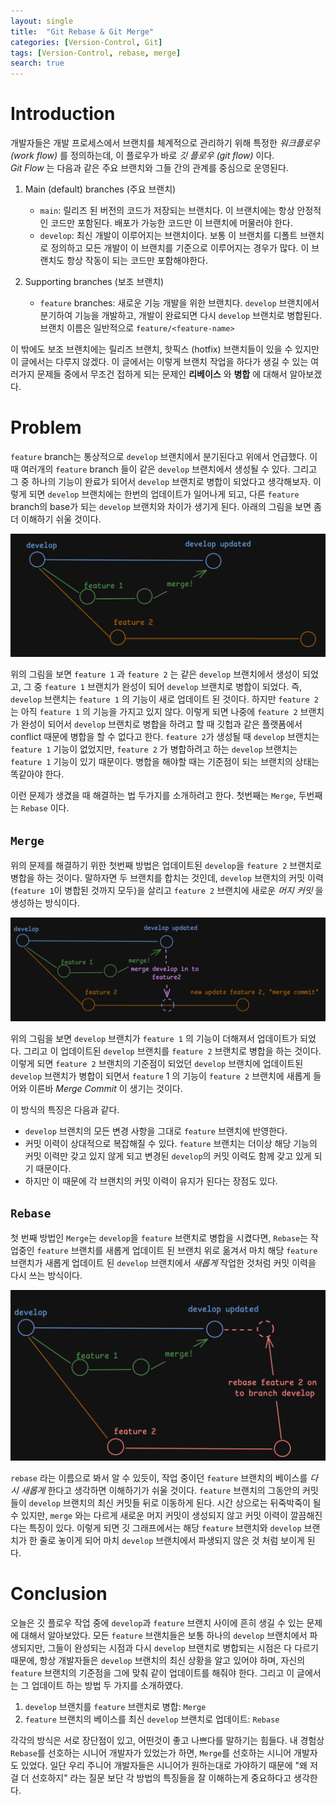 ```yaml
---
layout: single
title:  "Git Rebase & Git Merge"
categories: [Version-Control, Git]
tags: [Version-Control, rebase, merge]
search: true
---
```


# Introduction
개발자들은 개발 프로세스에서 브랜치를 체계적으로 관리하기 위해 특정한 *워크플로우 (work flow)* 를 정의하는데, 이 플로우가 바로 *깃 플로우 (git flow)* 이다.  
*Git Flow* 는 다음과 같은 주요 브랜치와 그들 간의 관계를 중심으로 운영된다.
1. Main (default) branches (주요 브랜치)
   - `main`: 릴리즈 된 버전의 코드가 저장되는 브랜치다. 이 브랜치에는 항상 안정적인 코드만 포함된다. 배포가 가능한 코드만 이 브랜치에 머물러야 한다.
   - `develop`: 최신 개발이 이루어지는 브랜치이다. 보통 이 브랜치를 디폴트 브랜치로 정의하고 모든 개발이 이 브랜치를 기준으로 이루어지는 경우가 많다. 이 브랜치도 항상 작동이 되는 코드만 포함해야한다.

2. Supporting branches (보조 브랜치)
   - `feature` branches: 새로운 기능 개발을 위한 브랜치다. `develop` 브랜치에서 분기하여 기능을 개발하고, 개발이 완료되면 다시 `develop` 브랜치로 병합된다. 브랜치 이름은 일반적으로 `feature/<feature-name>`

이 밖에도 보조 브랜치에는 릴리즈 브랜치, 핫픽스 (hotfix) 브랜치들이 있을 수 있지만 이 글에서는 다루지 않겠다. 이 글에서는 이렇게 브랜치 작업을 하다가 생길 수 있는 여러가지 문제들 중에서 무조건 접하게 되는 문제인 **리베이스** 와 **병합** 에 대해서 알아보겠다.

# Problem
`feature` branch는 통상적으로 `develop` 브랜치에서 분기된다고 위에서 언급했다. 이때 여러개의 `feature` branch 들이 같은 `develop` 브랜치에서 생성될 수 있다. 그리고 그 중 하나의 기능이 완료가 되어서 `develop` 브랜치로 병합이 되었다고 생각해보자. 이렇게 되면 `develop` 브랜치에는 한번의 업데이트가 일어나게 되고, 다른 `feature` branch의 base가 되는 `develop` 브랜치와 차이가 생기게 된다. 아래의 그림을 보면 좀 더 이해하기 쉬울 것이다.

<img src="../images/2024-08-31/git1.png" alt="git1" style="zoom:50%;" />

위의 그림을 보면 `feature 1` 과 `feature 2` 는 같은 `develop` 브랜치에서 생성이 되었고, 그 중 `feature 1` 브랜치가 완성이 되어 `develop` 브랜치로 병합이 되었다. 즉, `develop` 브랜치는 `feature 1` 의 기능이 새로 업데이트 된 것이다. 하지만 `feature 2` 는 아직 `feature 1` 의 기능을 가지고 있지 않다. 이렇게 되면 나중에 `feature 2` 브랜치가 완성이 되어서 `develop` 브랜치로 병합을 하려고 할 때 깃헙과 같은 플랫폼에서 conflict 때문에 병합을 할 수 없다고 한다. `feature 2`가 생성될 때 `develop` 브랜치는 `feature 1` 기능이 없었지만, `feature 2` 가 병합하려고 하는 `develop` 브랜치는 `feature 1` 기능이 있기 때문이다. 병합을 해야할 때는 기준점이 되는 브랜치의 상태는 똑같아야 한다.

이런 문제가 생겼을 때 해결하는 법 두가지를 소개하려고 한다. 첫번째는 `Merge`, 두번째는 `Rebase` 이다.

## `Merge`
위의 문제를 해결하기 위한 첫번째 방법은 업데이트된 `develop`을 `feature 2` 브랜치로 병합을 하는 것이다. 말하자면 두 브랜치를 합치는 것인데, `develop` 브랜치의 커밋 이력 (`feature 1`이 병합된 것까지 모두)을 살리고 `feature 2` 브랜치에 새로운 *머지 커밋* 을 생성하는 방식이다.

<img src="../images/2024-08-31/merge.png" alt="merge" style="zoom:50%;" />

위의 그림을 보면 `develop` 브랜치가 `feature 1` 의 기능이 더해져서 업데이트가 되었다. 그리고 이 업데이트된 `develop` 브랜치를 `feature 2` 브랜치로 병합을 하는 것이다. 이렇게 되면 `feature 2` 브랜치의 기준점이 되었던 `develop` 브랜치에 업데이트된 `develop` 브랜치가 병합이 되면서 `feature` 1 의 기능이 `feature 2` 브랜치에 새롭게 들어와 이른바 *Merge Commit* 이 생기는 것이다.

이 방식의 특징은 다음과 같다.
- `develop` 브랜치의 모든 변경 사항을 그대로 `feature` 브랜치에 반영한다.
- 커밋 이력이 상대적으로 복잡해질 수 있다. `feature` 브랜치는 더이상 해당 기능의 커밋 이력만 갖고 있지 않게 되고 변경된 `develop`의 커밋 이력도 함께 갖고 있게 되기 때문이다.
- 하지만 이 때문에 각 브랜치의 커밋 이력이 유지가 된다는 장점도 있다.

## `Rebase`
첫 번째 방법인 `Merge`는 `develop`을 `feature` 브랜치로 병합을 시켰다면, `Rebase`는 작업중인 `feature` 브랜치를 새롭게 업데이트 된 브랜치 위로 옮겨서 마치 해당 `feature` 브랜치가 새롭게 업데이트 된 `develop` 브랜치에서 *새롭게* 작업한 것처럼 커밋 이력을 다시 쓰는 방식이다.

<img src="../images/2024-08-31/rebase.png" alt="rebase" style="zoom:50%;" />

`rebase` 라는 이름으로 봐서 알 수 있듯이, 작업 중이던 `feature` 브랜치의 베이스를 *다시 새롭게* 한다고 생각하면 이해하기가 쉬울 것이다. `feature` 브랜치의 그동안의 커밋들이 `develop` 브랜치의 최신 커밋들 뒤로 이동하게 된다. 시간 상으로는 뒤죽박죽이 될 수 있지만, `merge` 와는 다르게 새로운 머지 커밋이 생성되지 않고 커밋 이력이 깔끔해진다는 특징이 있다. 이렇게 되면 깃 그래프에서는 해당 `feature` 브랜치와 `develop` 브랜치가 한 줄로 놓이게 되어 마치 `develop` 브랜치에서 파생되지 않은 것 처럼 보이게 된다. 

# Conclusion
오늘은 깃 플로우 작업 중에 `develop`과 `feature` 브랜치 사이에 흔히 생길 수 있는 문제에 대해서 알아보았다. 모든 `feature` 브랜치들은 보통 하나의 `develop` 브랜치에서 파생되지만, 그들이 완성되는 시점과 다시 `develop` 브랜치로 병합되는 시점은 다 다르기 때문에, 항상 개발자들은 `develop` 브랜치의 최신 상황을 알고 있어야 하며, 자신의 `feature` 브랜치의 기준점을 그에 맞춰 같이 업데이트를 해줘야 한다. 그리고 이 글에서는 그 업데이트 하는 방법 두 가지를 소개하였다.
1. `develop` 브랜치를 `feature` 브랜치로 병합: `Merge`
2. `feature` 브랜치의 베이스를 최신 `develop` 브랜치로 업데이트: `Rebase`

각각의 방식은 서로 장단점이 있고, 어떤것이 좋고 나쁘다를 말하기는 힘들다. 내 경험상 `Rebase`를 선호하는 시니어 개발자가 있었는가 하면, `Merge`를 선호하는 시니어 개발자도 있었다. 일단 우리 주니어 개발자들은 시니어가 원하는대로 가야하기 때문에 "왜 저걸 더 선호하지" 라는 질문 보단 각 방법의 특징들을 잘 이해하는게 중요하다고 생각한다.